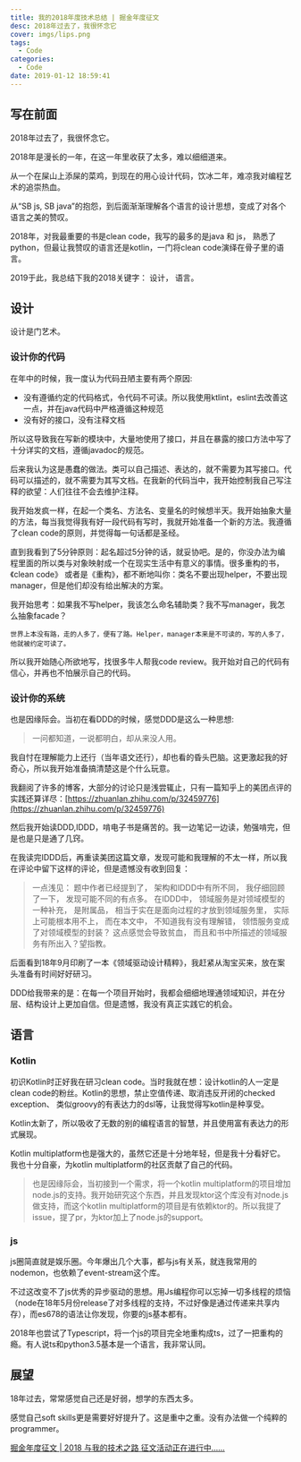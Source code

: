 ```yaml
---
title: 我的2018年度技术总结 | 掘金年度征文
desc: 2018年过去了，我很怀念它
cover: imgs/lips.png
tags:
  - Code
categories:
  - Code
date: 2019-01-12 18:59:41
---
```


## 写在前面
2018年过去了，我很怀念它。

2018年是漫长的一年，在这一年里收获了太多，难以细细道来。

从一个在屎山上添屎的菜鸡，到现在的用心设计代码，饮冰二年，难凉我对编程艺术的追崇热血。

从“SB js, SB java”的抱怨，到后面渐渐理解各个语言的设计思想，变成了对各个语言之美的赞叹。

2018年，对我最重要的书是clean code，我写的最多的是java 和 js， 熟悉了python，但最让我赞叹的语言还是kotlin，一门将clean code演绎在骨子里的语言。

2019于此，我总结下我的2018关键字： 设计， 语言。

## 设计
设计是门艺术。

### 设计你的代码

在年中的时候，我一度认为代码丑陋主要有两个原因:
- 没有遵循约定的代码格式，令代码不可读。所以我使用ktlint，eslint去改善这一点，并在java代码中严格遵循这种规范
- 没有好的接口，没有注释文档

所以这导致我在写新的模块中，大量地使用了接口，并且在暴露的接口方法中写了十分详实的文档，遵循javadoc的规范。

后来我认为这是愚蠢的做法。类可以自己描述、表达的，就不需要为其写接口。代码可以描述的，就不需要为其写文档。在我新的代码当中，我开始控制我自己写注释的欲望：人们往往不会去维护注释。

我开始发疯一样，在起一个类名、方法名、变量名的时候想半天。我开始抽象大量的方法，每当我觉得我有好一段代码有写时，我就开始准备一个新的方法。我遵循了clean code的原则，并觉得每一句话都是圣经。

直到我看到了5分钟原则：起名超过5分钟的话，就妥协吧。是的，你没办法为编程里面的所以类与对象映射成一个在现实生活中有意义的事情。很多重构的书，《clean code》 或者是《重构》，都不断地叫你：类名不要出现helper，不要出现manager，但是他们却没有给出解决的方案。

我开始思考：如果我不写helper，我该怎么命名辅助类？我不写manager，我怎么抽象facade？

`世界上本没有路，走的人多了，便有了路。Helper，manager本来是不可读的，写的人多了，他就被约定可读了。`

所以我开始随心所欲地写，找很多牛人帮我code review。我开始对自己的代码有信心，并再也不怕展示自己的代码。
### 设计你的系统

也是因缘际会。当初在看DDD的时候，感觉DDD是这么一种思想:
> 一问都知道，一说都明白，却从来没人用。

我自忖在理解能力上还行（当年语文还行），却也看的昏头巴脑。这更激起我的好奇心，所以我开始准备搞清楚这是个什么玩意。

我翻阅了许多的博客，大部分的讨论只是浅尝辄止，只有一篇知乎上的美团点评的实践还算详尽：[https://zhuanlan.zhihu.com/p/32459776](https://zhuanlan.zhihu.com/p/32459776)

然后我开始读DDD,IDDD，啃电子书是痛苦的。我一边笔记一边读，勉强啃完，但是也是只是通了几窍。

在我读完IDDD后，再重读美团这篇文章，发现可能和我理解的不太一样，所以我在评论中留下这样的评论，但是遗憾没有收到回复：
>一点浅见： 题中作者已经提到了， 架构和IDDD中有所不同， 我仔细回顾了一下， 发现可能不同的有点多。 在IDDD中， 领域服务是对领域模型的一种补充， 是附属品， 相当于实在是面向过程的才放到领域服务里， 实际上可能根本用不上， 而在本文中， 不知道我有没有理解错， 领悟服务变成了对领域模型的封装？ 这点感觉会导致贫血， 而且和书中所描述的领域服务有所出入？望指教。

后面看到18年9月印刷了一本《领域驱动设计精粹》，我赶紧从淘宝买来，放在案头准备有时间好好研习。

DDD给我带来的是：在每一个项目开始时，我都会细细地理通领域知识，并在分层、结构设计上更加自信。但是遗憾，我没有真正实践它的机会。
## 语言

### Kotlin

初识Kotlin时正好我在研习clean code。当时我就在想：设计kotlin的人一定是clean code的粉丝。Kotlin的思想，禁止空值传递、取消违反开闭的checked exception、 类似groovy的有表达力的dsl等，让我觉得写kotlin是种享受。

Kotlin太新了，所以吸收了无数的别的编程语言的智慧，并且使用富有表达力的形式展现。

Kotlin multiplatform也是强大的，虽然它还是十分地年轻，但是我十分看好它。我也十分自豪，为kotlin multiplatform的社区贡献了自己的代码。

> 也是因缘际会，当初接到一个需求，将一个kotlin multiplatform的项目增加node.js的支持。我开始研究这个东西，并且发现ktor这个库没有对node.js做支持，而这个kotlin multiplatform的项目是有依赖ktor的。所以我提了issue，提了pr，为ktor加上了node.js的support。

### js

js圈简直就是娱乐圈。今年爆出几个大事，都与js有关系，就连我常用的nodemon，也依赖了event-stream这个库。

不过这改变不了js优秀的异步驱动的思想。用Js编程你可以忘掉一切多线程的烦恼（node在18年5月份release了对多线程的支持，不过好像是通过传递来共享内存），而es678的语法让你发现，你要的js基本都有。

2018年也尝试了Typescript，将一个js的项目完全地重构成ts，过了一把重构的瘾。有人说ts和python3.5基本是一个语言，我非常认同。


## 展望
18年过去，常常感觉自己还是好弱，想学的东西太多。

感觉自己soft skills更是需要好好提升了。这是重中之重。没有办法做一个纯粹的programmer。

 [掘金年度征文 | 2018 与我的技术之路 征文活动正在进行中......](https://juejin.im/post/5c346562e51d45518e148674 )

